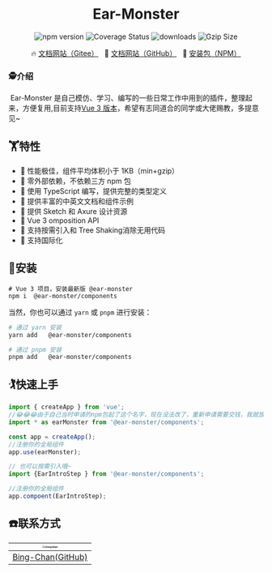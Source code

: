 <h1 align="center">Ear-Monster</h1>
<p align="center">
    <img src="https://img.shields.io/npm/v/vant?style=flat-square" alt="npm version" />
    <img src="https://img.shields.io/codecov/c/github/vant-ui/vant/dev.svg?style=flat-square&color=#4fc08d" alt="Coverage Status" />
    <img src="https://img.shields.io/npm/dm/vant.svg?style=flat-square&color=#4fc08d" alt="downloads" />
    <img src="https://img.badgesize.io/https://unpkg.com/vant/lib/vant.min.js?compression=gzip&style=flat-square&label=gzip%20size&color=#4fc08d" alt="Gzip Size" />
</p>

<p align="center">
  🔥 <a href="https://gitee.com/duochan/request_cb">文档网站（Gitee）</a>
  &nbsp;
  🌈 <a href="https://vant-ui.github.io/vant">文档网站（GitHub）</a>
     &nbsp;
  🌈 <a href="https://www.npmjs.com/package/request_cb?activeTab=readme">安装包（NPM）</a> 
</p>

### 🕵介绍

​		Ear-Monster 是自己模仿、学习、编写的一些日常工作中用到的插件，整理起来，方便复用,目前支持[Vue 3 版本](https://vant-contrib.gitee.io/vant)，希望有志同道合的同学或大佬赐教，多提意见~



## 🏋特性

- 🚀 性能极佳，组件平均体积小于 1KB（min+gzip）
- 🚀 零外部依赖，不依赖三方 npm 包
- 💪 使用 TypeScript 编写，提供完整的类型定义
- 📖 提供丰富的中英文文档和组件示例
- 📖 提供 Sketch 和 Axure 设计资源
- 🍭 Vue 3  omposition API
- 🍭 支持按需引入和 Tree Shaking消除无用代码
- 🍭 支持国际化



## 👷安装

```shell
# Vue 3 项目，安装最新版 @ear-monster 
npm i  @ear-monster/components
```

当然，你也可以通过 `yarn` 或 `pnpm` 进行安装：

```bash
# 通过 yarn 安装
yarn add   @ear-monster/components

# 通过 pnpm 安装
pnpm add   @ear-monster/components
```



## 🏌快速上手

```js
import { createApp } from 'vue';
//😂😂😂由于自己当时申请的npm包起了这个名字，现在没法改了，重新申请需要交钱，我就放弃了，先将就用着
import * as earMonster from '@ear-monster/components';

const app = createApp();
//注册你的全局组件
app.use(earMonster);

// 也可以按需引入哦~
import {EarIntroStep } from '@ear-monster/components';

//注册你的全局组件
app.compoent(EarIntroStep);
```



## ☎️联系方式

| [<img src="https://avatars.githubusercontent.com/u/8662948?v=4" alt="chenjiahan" style="zoom:30%;" />](https://github.com/Bing-Chan) |
| :----------------------------------------------------------: |
|      [Bing-Chan(GitHub)](https://github.com/Bing-Chan)       |

